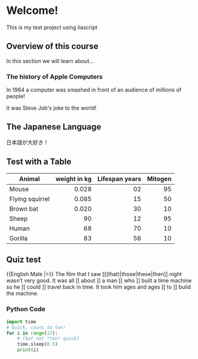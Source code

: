 # Welcome!

 This is my test project using liascript

## Overview of this course

 In this section we will learn about...

### The history of Apple Computers

 In 1984 a computer was smashed in front of an audience of millions of people!

 It was Steve Job's joke to the world!
 
## The Japanese Language
  日本語が大好き！

## Test with a Table

| Animal          | weight in kg | Lifespan years | Mitogen |
| --------------- | ------------:| --------------:| -------:|
| Mouse           |        0.028 |             02 |      95 |
| Flying squirrel |        0.085 |             15 |      50 |
| Brown bat       |        0.020 |             30 |      10 |
| Sheep           |           90 |             12 |      95 |
| Human           |           68 |             70 |      10 |
| Gorilla         |           83 |              56|      10 |

## Quiz test

{{English Male |>}}
The film that I saw [[(that)|those|these|then]] night wasn’t very good.
It was all [[ about ]] a man [[ who ]] built a
time machine so he [[ could ]] travel back in time.
It took him ages and ages [[ to ]] build the machine.


### Python Code

``` python
import time
# Quick, count to ten!
for i in range(17):
    # (but not *too* quick)
    time.sleep(0.5)
    print(i)
```
